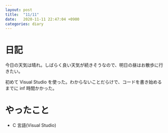 ```yaml
---
layout: post
title:  "11/11"
date:   2020-11-11 22:47:04 +0900
categories: diary
---
```

# 日記

今日の天気は晴れ。しばらく良い天気が続きそうなので、明日の昼はお散歩に行きたい。

初めて Visual Studio を使った。わからないことだらけで、コードを書き始めるまでに inf 時間かかった。

# やったこと

- C 言語(Visual Studio)